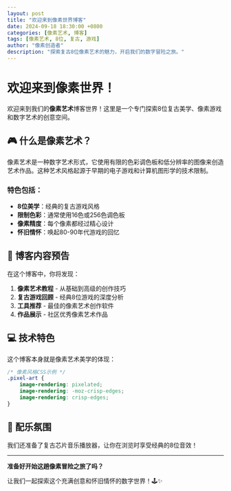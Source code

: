 ```yaml
---
layout: post
title: "欢迎来到像素世界博客"
date: 2024-09-18 18:30:00 +0800
categories: [像素艺术, 博客]
tags: [像素艺术, 8位, 复古, 游戏]
author: "像素创造者"
description: "探索复古8位像素艺术的魅力，开启我们的数字冒险之旅。"
---
```


# 欢迎来到像素世界！

欢迎来到我们的**像素艺术**博客世界！这里是一个专门探索8位复古美学、像素游戏和数字艺术的创意空间。

## 🎮 什么是像素艺术？

像素艺术是一种数字艺术形式，它使用有限的色彩调色板和低分辨率的图像来创造艺术作品。这种艺术风格起源于早期的电子游戏和计算机图形学的技术限制。

### 特色包括：

- **8位美学**：经典的复古游戏风格
- **限制色彩**：通常使用16色或256色调色板
- **像素精度**：每个像素都经过精心设计
- **怀旧情怀**：唤起80-90年代游戏的回忆

## 🌟 博客内容预告

在这个博客中，你将发现：

1. **像素艺术教程** - 从基础到高级的创作技巧
2. **复古游戏回顾** - 经典8位游戏的深度分析
3. **工具推荐** - 最佳的像素艺术创作软件
4. **作品展示** - 社区优秀像素艺术作品

## 💻 技术特色

这个博客本身就是像素艺术美学的体现：

```css
/* 像素风格CSS示例 */
.pixel-art {
    image-rendering: pixelated;
    image-rendering: -moz-crisp-edges;
    image-rendering: crisp-edges;
}
```

## 🎵 配乐氛围

我们还准备了复古芯片音乐播放器，让你在浏览时享受经典的8位音效！

---

**准备好开始这趟像素冒险之旅了吗？**

让我们一起探索这个充满创意和怀旧情怀的数字世界！🕹️✨